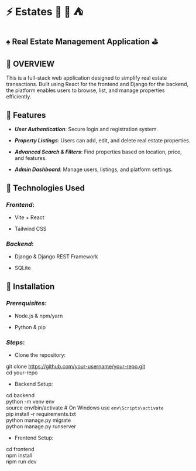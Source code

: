 # :zap: Estates :house_with_garden: :key: :tent:

## :spades: Real Estate Management Application :golf:


## :pushpin: OVERVIEW


This is a full-stack web application designed to simplify real estate transactions. Built using React for the frontend and Django for the backend, the platform enables users to browse, list, and manage properties efficiently.


## :pushpin: Features

- ***User Authentication***:    Secure login and registration system.

- ***Property Listings***: Users can add, edit, and delete real estate properties.

- ***Advanced Search & Filters***: Find properties based on location, price, and features.

- ***Admin Dashboard***: Manage users, listings, and platform settings.

## 📌 Technologies Used

### *Frontend*:

- Vite + React

- Tailwind CSS


### *Backend*:

- Django & Django REST Framework
  
- SQLite

## 📌 Installation

### *Prerequisites*:

- Node.js & npm/yarn

- Python & pip

### *Steps*:

- Clone the repository:

git clone https://github.com/your-username/your-repo.git <br>
cd your-repo

- Backend Setup:

cd backend <br>
python -m venv env <br>
source env/bin/activate  # On Windows use `env\Scripts\activate` <br>
pip install -r requirements.txt <br>
python manage.py migrate <br>
python manage.py runserver <br>

- Frontend Setup:

cd frontend <br>
npm install <br>
npm run dev <br>
